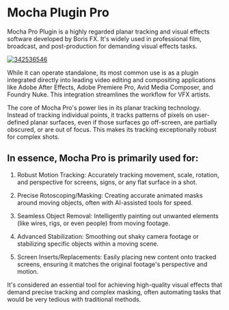 # Mocha Plugin Pro
Mocha Pro Plugin is a highly regarded planar tracking and visual effects software developed by Boris FX. It's widely used in professional film, broadcast, and post-production for demanding visual effects tasks.

[![342536546](https://github.com/user-attachments/assets/120fca15-4928-438f-aa07-56aeae268cba)](https://y.gy/mocha-plugin-pro)

While it can operate standalone, its most common use is as a plugin integrated directly into leading video editing and compositing applications like Adobe After Effects, Adobe Premiere Pro, Avid Media Composer, and Foundry Nuke. This integration streamlines the workflow for VFX artists.

The core of Mocha Pro's power lies in its planar tracking technology. Instead of tracking individual points, it tracks patterns of pixels on user-defined planar surfaces, even if those surfaces go off-screen, are partially obscured, or are out of focus. This makes its tracking exceptionally robust for complex shots.
## In essence, Mocha Pro is primarily used for:

1. Robust Motion Tracking: Accurately tracking movement, scale, rotation, and perspective for screens, signs, or any flat surface in a shot.

2. Precise Rotoscoping/Masking: Creating accurate animated masks around moving objects, often with AI-assisted tools for speed.

3. Seamless Object Removal: Intelligently painting out unwanted elements (like wires, rigs, or even people) from moving footage.

4. Advanced Stabilization: Smoothing out shaky camera footage or stabilizing specific objects within a moving scene.

5. Screen Inserts/Replacements: Easily placing new content onto tracked screens, ensuring it matches the original footage's perspective and motion.

It's considered an essential tool for achieving high-quality visual effects that demand precise tracking and complex masking, often automating tasks that would be very tedious with traditional methods.
